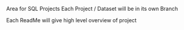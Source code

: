 Area for SQL Projects
Each Project / Dataset will be in its own Branch

Each ReadMe will give high level overview of project
